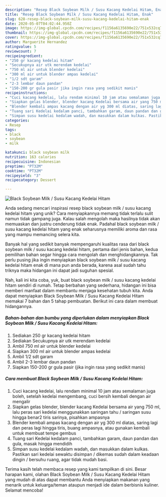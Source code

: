 ```yaml
---
description: "Resep Black Soybean Milk / Susu Kacang Kedelai Hitam, Enak"
title: "Resep Black Soybean Milk / Susu Kacang Kedelai Hitam, Enak"
slug: 628-resep-black-soybean-milk-susu-kacang-kedelai-hitam-enak
date: 2020-05-07T04:02:44.950Z
image: https://img-global.cpcdn.com/recipes/f1156a6135690e22/751x532cq70/black-soybean-milk-susu-kacang-kedelai-hitam-foto-resep-utama.jpg
thumbnail: https://img-global.cpcdn.com/recipes/f1156a6135690e22/751x532cq70/black-soybean-milk-susu-kacang-kedelai-hitam-foto-resep-utama.jpg
cover: https://img-global.cpcdn.com/recipes/f1156a6135690e22/751x532cq70/black-soybean-milk-susu-kacang-kedelai-hitam-foto-resep-utama.jpg
author: Marguerite Hernandez
ratingvalue: 5
reviewcount: 7
recipeingredient:
- "250 gr kacang kedelai hitam"
- "Secukupnya air utk merendam kedelai"
- "750 ml air untuk blender kedelai"
- "300 ml air untuk blender ampas kedelai"
- "1/2 sdt garam"
- "2-3 lembar daun pandan"
- "150-200 gr gula pasir jika ingin rasa yang sedikit manis"
recipeinstructions:
- "Cuci kacang kedelai, lalu rendam minimal 10 jam atau semalaman juga boleh, setelah kedelai mengembang, cuci bersih kembali dengan air mengalir"
- "Siapkan gelas blender, blender kacang Kedelai bersama air yang 750 ml, lalu peras sari kedelai menggunakkan saringan tahu / saringan susu hingga benar2 tiris sarinya, pisahkan ampasnya"
- "Blender kembali ampas kacang dengan air yg 300 ml diatas, saring lagi dan peras lagi hingga tiris, buang ampasnya, atau gunakan kembali untuk membuat tempe gembus"
- "Tuang sari Kedelai kedalam panci, tambahkan garam, daun pandan dan gula, masak hingga mendidih"
- "Simpan susu kedelai kedalam wadah, dan masukkan dalam kulkas. Pastikan sari kedelai sewaktu disimpan / dikemas sudah dalam keadaan dingin / bersuhu ruang, agar tidak mudah basi."
categories:
- Resep
tags:
- black
- soybean
- milk

katakunci: black soybean milk 
nutrition: 163 calories
recipecuisine: Indonesian
preptime: "PT32M"
cooktime: "PT32M"
recipeyield: "3"
recipecategory: Dessert

---
```



![Black Soybean Milk / Susu Kacang Kedelai Hitam](https://img-global.cpcdn.com/recipes/f1156a6135690e22/751x532cq70/black-soybean-milk-susu-kacang-kedelai-hitam-foto-resep-utama.jpg)

Anda sedang mencari inspirasi resep black soybean milk / susu kacang kedelai hitam yang unik? Cara menyiapkannya memang tidak terlalu sulit namun tidak gampang juga. Kalau salah mengolah maka hasilnya tidak akan memuaskan dan justru cenderung tidak enak. Padahal black soybean milk / susu kacang kedelai hitam yang enak seharusnya memiliki aroma dan rasa yang mampu memancing selera kita.



Banyak hal yang sedikit banyak mempengaruhi kualitas rasa dari black soybean milk / susu kacang kedelai hitam, pertama dari jenis bahan, kedua pemilihan bahan segar hingga cara mengolah dan menghidangkannya. Tak perlu pusing jika ingin menyiapkan black soybean milk / susu kacang kedelai hitam enak di mana pun anda berada, karena asal sudah tahu triknya maka hidangan ini dapat jadi suguhan spesial.


Nah, kali ini kita coba, yuk, buat black soybean milk / susu kacang kedelai hitam sendiri di rumah. Tetap berbahan yang sederhana, hidangan ini bisa memberi manfaat dalam membantu menjaga kesehatan tubuh kita. Anda dapat menyiapkan Black Soybean Milk / Susu Kacang Kedelai Hitam memakai 7 bahan dan 5 tahap pembuatan. Berikut ini cara dalam membuat hidangannya.

<!--inarticleads1-->

##### Bahan-bahan dan bumbu yang diperlukan dalam menyiapkan Black Soybean Milk / Susu Kacang Kedelai Hitam:

1. Sediakan 250 gr kacang kedelai hitam
1. Sediakan Secukupnya air utk merendam kedelai
1. Ambil 750 ml air untuk blender kedelai
1. Siapkan 300 ml air untuk blender ampas kedelai
1. Ambil 1/2 sdt garam
1. Ambil 2-3 lembar daun pandan
1. Siapkan 150-200 gr gula pasir (jika ingin rasa yang sedikit manis)




<!--inarticleads2-->

##### Cara membuat Black Soybean Milk / Susu Kacang Kedelai Hitam:

1. Cuci kacang kedelai, lalu rendam minimal 10 jam atau semalaman juga boleh, setelah kedelai mengembang, cuci bersih kembali dengan air mengalir
1. Siapkan gelas blender, blender kacang Kedelai bersama air yang 750 ml, lalu peras sari kedelai menggunakkan saringan tahu / saringan susu hingga benar2 tiris sarinya, pisahkan ampasnya
1. Blender kembali ampas kacang dengan air yg 300 ml diatas, saring lagi dan peras lagi hingga tiris, buang ampasnya, atau gunakan kembali untuk membuat tempe gembus
1. Tuang sari Kedelai kedalam panci, tambahkan garam, daun pandan dan gula, masak hingga mendidih
1. Simpan susu kedelai kedalam wadah, dan masukkan dalam kulkas. Pastikan sari kedelai sewaktu disimpan / dikemas sudah dalam keadaan dingin / bersuhu ruang, agar tidak mudah basi.




Terima kasih telah membaca resep yang kami tampilkan di sini. Besar harapan kami, olahan Black Soybean Milk / Susu Kacang Kedelai Hitam yang mudah di atas dapat membantu Anda menyiapkan makanan yang menarik untuk keluarga/teman ataupun menjadi ide dalam berbisnis kuliner. Selamat mencoba!
